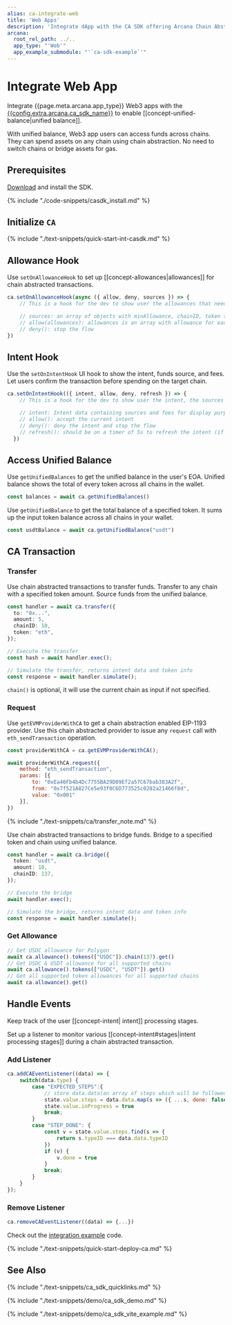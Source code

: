 ```yaml
---
alias: ca-integrate-web
title: 'Web Apps'
description: 'Integrate dApp with the CA SDK offering Arcana Chain Abstraction and enable unified balance for users.'
arcana:
  root_rel_path: ../..
  app_type: "'Web'"
  app_example_submodule: "'`ca-sdk-example`'"
---
```


# Integrate Web App

Integrate {{page.meta.arcana.app_type}} Web3 apps with the [{{config.extra.arcana.ca_sdk_name}}]({{page.meta.arcana.root_rel_path}}/concepts/ca/casdk.md) to enable [[concept-unified-balance|unified balance]]. 

With unified balance, Web3 app users can access funds across chains.
They can spend assets on any chain using chain abstraction.
No need to switch chains or bridge assets for gas.

## Prerequisites

[Download]({{config.extra.arcana.ca_sdk_download_url}}) and install the SDK.

{% include "./code-snippets/casdk_install.md" %}

## Initialize `CA`

{% include "./text-snippets/quick-start-int-casdk.md" %}

## Allowance Hook

Use `setOnAllowanceHook` to set up [[concept-allowances|allowances]] for chain
abstracted transactions. 

```js
ca.setOnAllowanceHook(async ({ allow, deny, sources }) => {
    // This is a hook for the dev to show user the allowances that need to be setup for the current tx to happen

    // sources: an array of objects with minAllowance, chainID, token symbol etc
    // allow(allowances): allowances is an array with allowance for each source (len(sources) == len(allowances))
    // deny(): stop the flow
})
```

## Intent Hook

Use the `setOnIntentHook` UI hook to show the intent, funds source, and fees. 
Let users confirm the transaction before spending on the target chain.

```js
ca.setOnIntentHook(({ intent, allow, deny, refresh }) => {
    // This is a hook for the dev to show user the intent, the sources and associated fees

    // intent: Intent data containing sources and fees for display purpose
    // allow(): accept the current intent
    // deny(): deny the intent and stop the flow
    // refresh(): should be on a timer of 5s to refresh the intent (if not refreshed old intents might fail due to fee changes)
  })
```

## Access Unified Balance

Use `getUnifiedBalances` to get the unified balance in the user's EOA.
Unified balance shows the total of every token across all chains in the wallet.

```js
const balances = await ca.getUnifiedBalances()
```

Use `getUnifiedBalance` to get the total balance of a specified token.
It sums up the input token balance across all chains in your wallet.

```js
const usdtBalance = await ca.getUnifiedBalance("usdt")
```

## CA Transaction

### Transfer

Use chain abstracted transactions to transfer funds. Transfer to any chain with 
a specified token amount. Source funds from the unified balance.

```ts
const handler = await ca.transfer({
  to: "0x...",
  amount: 5,
  chainID: 10,
  token: "eth",
});

// Execute the transfer
const hash = await handler.exec();

// Simulate the transfer, returns intent data and token info
const response = await handler.simulate();
```

`chain()` is optional, it will use the current chain as input if not specified.

### Request

Use `getEVMProviderWithCA` to get a chain abstraction enabled EIP-1193 provider.
Use this chain abstracted provider to issue any `request` call with `eth_sendTransaction` operation.

```js
const providerWithCA = ca.getEVMProviderWithCA();

await providerWithCA.request({
    method: "eth_sendTransaction",
    params: [{
        to: "0xEa46Fb4b4Dc7755BA29D09Ef2a57C67bab383A2f", 
        from: "0x7f521A827Ce5e93f0C6D773525c0282a21466f8d",
        value: "0x001"
    }],
})
```

{% include "./text-snippets/ca/transfer_note.md" %}

Use chain abstracted transactions to bridge funds. Bridge to a specified token
and chain using unified balance.

```ts
const handler = await ca.bridge({
  token: "usdt",
  amount: 10,
  chainID: 137,
});

// Execute the bridge
await handler.exec();

// Simulate the bridge, returns intent data and token info
const response = await handler.simulate();
```

### Get Allowance

```js
// Get USDC allowance for Polygon
await ca.allowance().tokens(["USDC"]).chain(137).get()
// Get USDC & USDT allowance for all supported chains
await ca.allowance().tokens(["USDC", "USDT"]).get()
// Get all supported token allowances for all supported chains
await ca.allowance().get()
```

## Handle Events

Keep track of the user [[concept-intent| intent]] processing stages.

Set up a listener to monitor various [[concept-intent#stages|intent processing stages]]
during a chain abstracted transaction.

### Add Listener

```js
ca.addCAEventListener((data) => {
    switch(data.type) {
        case "EXPECTED_STEPS":{
            // store data.data(an array of steps which will be followed)
            state.value.steps = data.data.map(s => ({ ...s, done: false }))
            state.value.inProgress = true
            break;
        }
        case "STEP_DONE": {
            const v = state.value.steps.find(s => {
                return s.typeID === data.data.typeID
            })
            if (v) {
                v.done = true
            }
            break;
        }
    }
});
```

### Remove Listener

```js
ca.removeCAEventListener((data) => {...})
```

Check out the [integration example]({{config.extra.arcana.ca_sdk_sandbox_url}}) code.

{% include "./text-snippets/quick-start-deploy-ca.md" %}

## See Also

{% include "./text-snippets/ca_sdk_quicklinks.md" %}

{% include "./text-snippets/demo/ca_sdk_demo.md" %}

{% include "./text-snippets/demo/ca_sdk_vite_example.md" %}